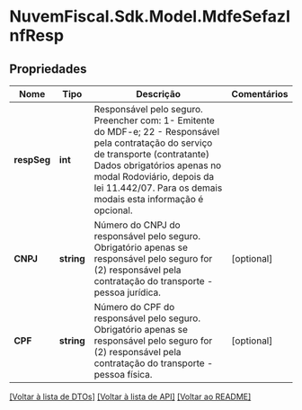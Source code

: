 # NuvemFiscal.Sdk.Model.MdfeSefazInfResp

## Propriedades

Nome | Tipo | Descrição | Comentários
------------ | ------------- | ------------- | -------------
**respSeg** | **int** | Responsável pelo seguro.  Preencher com:                 1- Emitente do MDF-e;    22 - Responsável pela contratação do serviço de transporte (contratante)      Dados obrigatórios apenas no modal Rodoviário, depois da lei 11.442/07. Para os demais modais esta informação é opcional. | 
**CNPJ** | **string** | Número do CNPJ do responsável pelo seguro.  Obrigatório apenas se responsável pelo seguro for (2) responsável pela contratação do transporte - pessoa jurídica. | [optional] 
**CPF** | **string** | Número do CPF do responsável pelo seguro.  Obrigatório apenas se responsável pelo seguro for (2) responsável pela contratação do transporte - pessoa física. | [optional] 

[[Voltar à lista de DTOs]](../README.md#documentation-for-models) [[Voltar à lista de API]](../README.md#documentation-for-api-endpoints) [[Voltar ao README]](../README.md)

